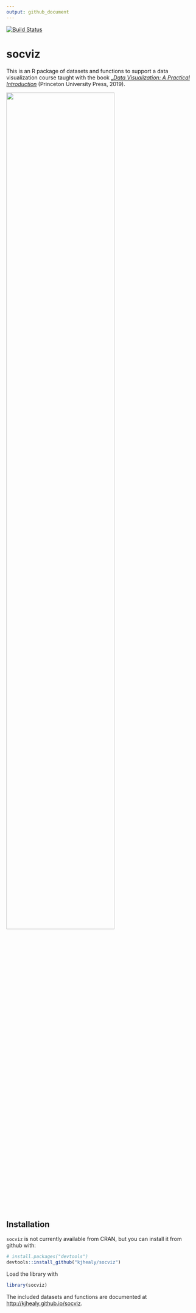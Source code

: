 ```yaml
---
output: github_document
---
```


<!-- README.md is generated from README.Rmd. Please edit that file -->



[![Build Status](https://travis-ci.org/kjhealy/socviz.svg?branch=master)](https://travis-ci.org/kjhealy/socviz) 

# socviz 

This is an R package of datasets and functions to support a
data visualization course taught with the book [__Data Visualization: A Practical Introduction_](https://amzn.to/2vfAixM) (Princeton University Press, 2019).


<img src="http://socviz.co/assets/dv-cover-pupress.jpg" width = "75%"/>


## Installation

`socviz` is not currently available from CRAN, but you can install it from github with:


```r
# install.packages("devtools")
devtools::install_github("kjhealy/socviz")
```

Load the library with


```r
library(socviz)
```

The included datasets and functions are documented at <http://kjhealy.github.io/socviz>.

